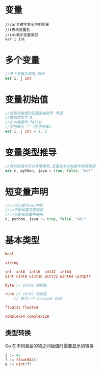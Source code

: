# 变量

```golang
//var关键字表示声明变量
//i表示变量名
//int表示变量类型
var i int
```

# 多个变量

```go
//多个变量名使用,隔开
var i, j int
```

# 变量初始值

```go
//没有初始值的变量会被赋予 零值
//数值类型为 0，
//布尔类型为 false，
//字符串为 ""（空字符串）。
var i, j int = 1, 2
```

# 变量类型推导

```go
//有初始值时可以省略类型,变量会从初始值中获得类型
var c, python, java = true, false, "no!"
```

# 短变量声明

```go
//:=可以替代var声明
//:=不能设置变量类型
//:=只能在函数中使用
c, python, java := true, false, "no!"
```

# 基本类型

```go
bool

string

int  int8  int16  int32  int64
uint uint8 uint16 uint32 uint64 uintptr

byte // uint8 的别名

rune // int32 的别名
    // 表示一个 Unicode 码点

float32 float64

complex64 complex128
```

## 类型转换

Go 在不同类型的项之间赋值时需要显示的转换

```go
i := 42
f := float64(i)
u := uint(f)
```
